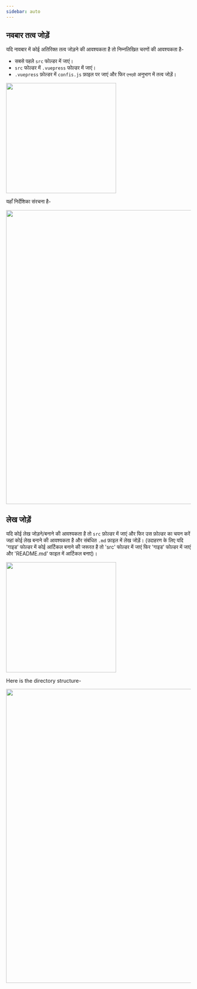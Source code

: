 ```yaml
---
sidebar: auto
---
```


## नवबार तत्व जोड़ें

यदि नावबार में कोई अतिरिक्त तत्व जोड़ने की आवश्यकता है तो निम्नलिखित चरणों की आवश्यकता है-

- सबसे पहले `src` फोल्डर में जाएं।
- `src` फोल्डर में `.vuepress` फोल्डर में जाएं।
- `.vuepress` फ़ोल्डर में `confis.js` फ़ाइल पर जाएं और फिर `एनएवी` अनुभाग में तत्व जोड़ें।

<img width="300px" src="/navbarelements.png" />

यहाँ निर्देशिका संरचना है-

<img width="800px" src="/navelement.gif" />

## लेख जोड़ें

यदि कोई लेख जोड़ने/बनाने की आवश्यकता है तो `src` फ़ोल्डर में जाएं और फिर उस फ़ोल्डर का चयन करें जहां कोई लेख बनाने की आवश्यकता है और संबंधित `.md` फ़ाइल में लेख जोड़ें।
(उदाहरण के लिए यदि 'गाइड' फोल्डर में कोई आर्टिकल बनाने की जरूरत है तो 'src' फोल्डर में जाएं फिर 'गाइड' फोल्डर में जाएं और 'README.md' फाइल में आर्टिकल बनाएं)।

<img width="300px" src="/createarticles.png" />

Here is the directory structure-

<img width="800px" src="/addarticle.gif" />




